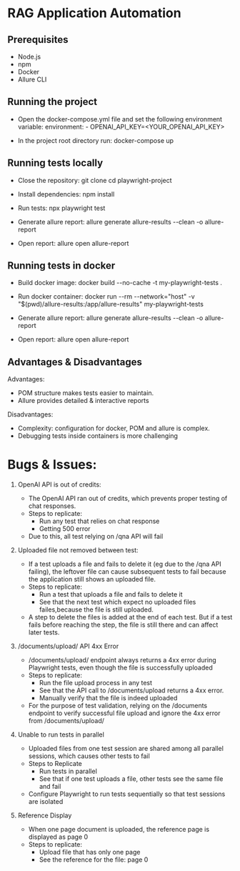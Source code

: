 # RAG Application Automation


## Prerequisites

- Node.js 
- npm
- Docker
- Allure CLI 


## Running the project

- Open the docker-compose.yml file and set the following environment variable:
		 environment:
     		- OPENAI_API_KEY=<YOUR_OPENAI_API_KEY>

- In the project root directory run: 
		docker-compose up



## Running tests locally

- Close the repository: 
		git clone <repository-url>
   		cd playwright-project

- Install dependencies: 
		npm install

- Run tests: 
		npx playwright test

- Generate allure report: 
		allure generate allure-results --clean -o allure-report

- Open report: 
		allure open allure-report


## Running tests in docker

- Build docker image: 
		docker build --no-cache -t my-playwright-tests .

- Run docker container: 
		docker run --rm --network="host" -v "$(pwd)/allure-results:/app/allure-results" my-playwright-tests

- Generate allure report: 
			allure generate allure-results --clean -o allure-report

- Open report: 
		allure open allure-report



## Advantages & Disadvantages

Advantages:
- POM structure makes tests easier to maintain.
- Allure provides detailed & interactive reports


Disadvantages:
- Complexity: configuration for docker, POM and allure is complex.
- Debugging tests inside containers is more challenging


# Bugs & Issues:

1. OpenAI API is out of credits:
	- The OpenAI API ran out of credits, which prevents proper testing of chat responses.
	- Steps to replicate: 	
		- Run any test that relies on chat response
		- Getting 500 error
	- Due to this, all test relying on /qna API will fail

2. Uploaded file not removed between test:
	-   If a test uploads a file and fails to delete it (eg due to the /qna API failing), the leftover file can cause subsequent tests to fail because the application still shows an uploaded file.
	- Steps to replicate:
		- Run a test that uploads a file and fails to delete it
		- See that the next test which expect no uploaded files failes,because the file is still uploaded.
	-   A step to delete the files is added at the end of each test. But if a test fails before reaching the step, the file is still there and can affect later tests.


3. /documents/upload/ API 4xx Error
	- /documents/upload/ endpoint always returns a 4xx error during Playwright tests, even though the file is successfully uploaded
	- Steps to replicate:
		-  Run the file upload process in any test
  		- See that the API call to /documents/upload returns a 4xx error.
  		- Manually verify that the file is indeed uploaded
	- For the purpose of test validation, relying on the /documents endpoint to verify successful file upload and ignore the 4xx error from /documents/upload/

4. Unable to run tests in parallel 
  	- Uploaded files from one test session are shared among all parallel sessions, which causes other tests to fail
	- Steps to Replicate 
  		- Run tests in parallel 
  		- See that if one test uploads a file, other tests see the same file and fail
  	- Configure Playwright to run tests sequentially so that test sessions are isolated


5. Reference Display
	- When one page document is uploaded, the reference page is displayed as page 0
	- Steps to replicate:
		- Upload file that has only one page
		- See  the reference for the file: page 0


